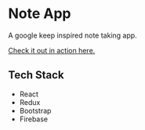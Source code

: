 # Note App

A google keep inspired note taking app.

[Check it out in action here.](https://note-app-3c2e0.firebaseapp.com/)

## Tech Stack

- React
- Redux
- Bootstrap
- Firebase

